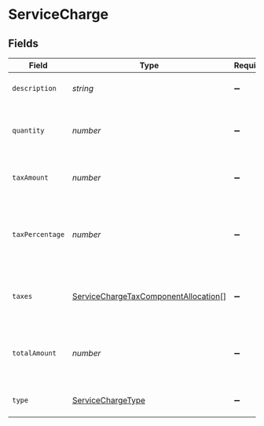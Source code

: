 # ServiceCharge


## Fields

| Field                                                                                               | Type                                                                                                | Required                                                                                            | Description                                                                                         | Example                                                                                             |
| --------------------------------------------------------------------------------------------------- | --------------------------------------------------------------------------------------------------- | --------------------------------------------------------------------------------------------------- | --------------------------------------------------------------------------------------------------- | --------------------------------------------------------------------------------------------------- |
| `description`                                                                                       | *string*                                                                                            | :heavy_minus_sign:                                                                                  | Service charges for this order.                                                                     | A service charge                                                                                    |
| `quantity`                                                                                          | *number*                                                                                            | :heavy_minus_sign:                                                                                  | The number of times the charge is charged.                                                          | 1                                                                                                   |
| `taxAmount`                                                                                         | *number*                                                                                            | :heavy_minus_sign:                                                                                  | Amount of the service charge that is tax.                                                           | 0                                                                                                   |
| `taxPercentage`                                                                                     | *number*                                                                                            | :heavy_minus_sign:                                                                                  | Percentage rate (from 0 to 100) of any tax applied to the service charge.                           | 0                                                                                                   |
| `taxes`                                                                                             | [ServiceChargeTaxComponentAllocation](../../models/shared/servicechargetaxcomponentallocation.md)[] | :heavy_minus_sign:                                                                                  | Taxes breakdown as applied to service charges.                                                      |                                                                                                     |
| `totalAmount`                                                                                       | *number*                                                                                            | :heavy_minus_sign:                                                                                  | Total amount of the service charge, including tax.                                                  | 0                                                                                                   |
| `type`                                                                                              | [ServiceChargeType](../../models/shared/servicechargetype.md)                                       | :heavy_minus_sign:                                                                                  | The type of the service charge.                                                                     | Overpayment                                                                                         |